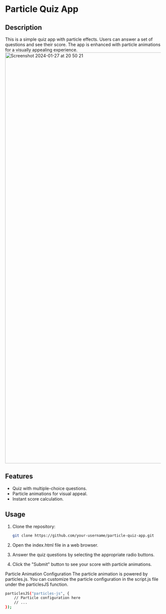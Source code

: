 # Particle Quiz App

## Description

This is a simple quiz app with particle effects. Users can answer a set of questions and see their score. The app is enhanced with particle animations for a visually appealing experience.
<img width="1327" alt="Screenshot 2024-01-27 at 20 50 21" src="https://github.com/torry91/option-game-particles/assets/149702982/a20cec83-1817-41d9-910a-f118dc618e92">


## Features

- Quiz with multiple-choice questions.
- Particle animations for visual appeal.
- Instant score calculation.

## Usage

1. Clone the repository:

   ```bash
   git clone https://github.com/your-username/particle-quiz-app.git


1. Open the index.html file in a web browser.

2. Answer the quiz questions by selecting the appropriate radio buttons.

3. Click the "Submit" button to see your score with particle animations.

Particle Animation Configuration
The particle animation is powered by particles.js. You can customize the particle configuration in the script.js file under the particlesJS function.


````bash 
particlesJS("particles-js", {
    // Particle configuration here
    // ...
});






